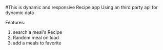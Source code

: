 #This is dynamic and responsive Recipe app 
Using an third party api for dynamic data

Features:
1. search a meal's Recipe
2. Random meal on load
3. add a meals to favorite 
